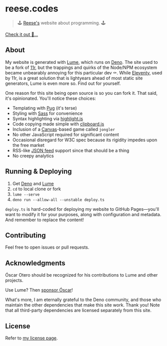 # reese.codes

> 🕹️ [Reese's](https://github.com/reeseschultz) website about programming. 🕹️

[Check it out 👀...](https://reese.codes)

## About

My website is generated with [Lume](https://lume.land), which runs on
[Deno](https://deno.land). The site used to be a fork of
[11r](https://github.com/reeseschultz/11r), but the trappings and quirks of the
Node/NPM ecosystem became unbearably annoying for this particular dev ⚰️. While
[Eleventy](https://www.11ty.dev), used by 11r, is a great solution that is
lightyears ahead of most static site generators, Lume is even more so. Find out
for yourself.

One reason for this site being open source is so you can fork it. That said,
it's opinionated. You'll notice these choices:

- Templating with [Pug](https://pugjs.org) (it's terse)
- Styling with [Sass](https://sass-lang.com/) for convenience
- Syntax highlighting via [highlight.js](https://highlightjs.org)
- Code copying made simple with [clipboard.js](https://highlightjs.org)
- Inclusion of a
  [Canvas](https://developer.mozilla.org/en-US/docs/Web/API/Canvas_API)-based
  game called `jongler`
- No other JavaScript required for significant content
- Occasional disregard for W3C spec because its rigidity impedes upon the free
  market
- RSS-like [JSON feed](https://www.jsonfeed.org) support since that should be a
  thing
- No creepy analytics

## Running & Deploying

1. Get [Deno](https://deno.land) and [Lume](https://lume.land)
2. `cd` to local clone or fork
3. `lume --serve`
4. `deno run --allow-all --unstable deploy.ts`

`deploy.ts` is hard-coded for deploying my website to GitHub Pages—you'll want
to modify it for your purposes, along with configuration and metadata. And
remember to replace the content!

## Contributing

Feel free to open issues or pull requests.

## Acknowledgments

Óscar Otero should be recognized for his contributions to Lume and other
projects.

Use Lume? Then [sponsor Óscar](https://github.com/sponsors/oscarotero)!

What's more, I am eternally grateful to the Deno community, and those who
maintain the other dependencies that make this site work. Thank you! Note that
all third-party dependencies are licensed separately from this site.

## License

Refer to [my license page](https://reese.codes/license).
